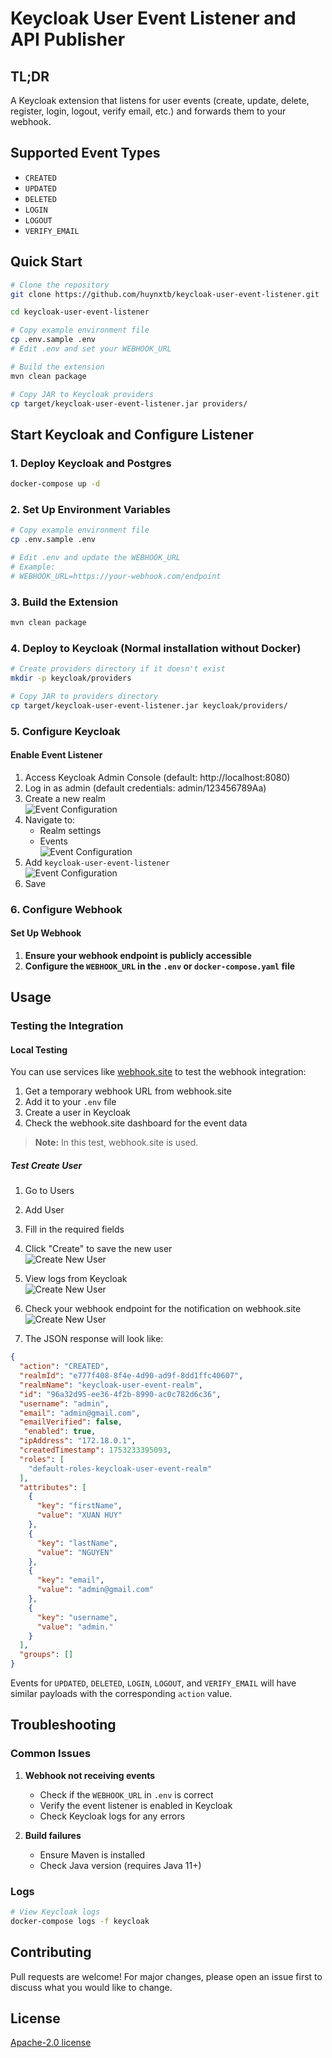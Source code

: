 # Keycloak User Event Listener and API Publisher

## TL;DR

A Keycloak extension that listens for user events (create, update, delete, register, login, logout, verify email, etc.) and forwards them to your webhook.

## Supported Event Types

- `CREATED`
- `UPDATED`
- `DELETED`
- `LOGIN`
- `LOGOUT`
- `VERIFY_EMAIL`

## Quick Start

```bash
# Clone the repository
git clone https://github.com/huynxtb/keycloak-user-event-listener.git

cd keycloak-user-event-listener

# Copy example environment file
cp .env.sample .env
# Edit .env and set your WEBHOOK_URL

# Build the extension
mvn clean package

# Copy JAR to Keycloak providers
cp target/keycloak-user-event-listener.jar providers/
```

## Start Keycloak and Configure Listener

### 1. Deploy Keycloak and Postgres

```bash
docker-compose up -d
```

### 2. Set Up Environment Variables

```bash
# Copy example environment file
cp .env.sample .env

# Edit .env and update the WEBHOOK_URL
# Example:
# WEBHOOK_URL=https://your-webhook.com/endpoint
```

### 3. Build the Extension

```bash
mvn clean package
```

### 4. Deploy to Keycloak (Normal installation without Docker)

```bash
# Create providers directory if it doesn't exist
mkdir -p keycloak/providers

# Copy JAR to providers directory
cp target/keycloak-user-event-listener.jar keycloak/providers/
```

### 5. Configure Keycloak

#### Enable Event Listener

1. Access Keycloak Admin Console (default: http://localhost:8080)
2. Log in as admin (default credentials: admin/123456789Aa)
3. Create a new realm  
   ![Event Configuration](assets/1.png)
4. Navigate to:
   - Realm settings
   - Events  
   ![Event Configuration](assets/2.png)
5. Add `keycloak-user-event-listener`  
   ![Event Configuration](assets/3.png)
6. Save

### 6. Configure Webhook

#### Set Up Webhook

1. **Ensure your webhook endpoint is publicly accessible**
2. **Configure the `WEBHOOK_URL` in the `.env` or `docker-compose.yaml` file**

## Usage

### Testing the Integration

#### Local Testing

You can use services like [webhook.site](https://webhook.site) to test the webhook integration:

1. Get a temporary webhook URL from webhook.site
2. Add it to your `.env` file
3. Create a user in Keycloak
4. Check the webhook.site dashboard for the event data

> **Note:** In this test, webhook.site is used.

##### Test Create User

1. Go to Users
2. Add User
3. Fill in the required fields
4. Click "Create" to save the new user  
   ![Create New User](assets/4.png)
5. View logs from Keycloak  
   ![Create New User](assets/6.png)
6. Check your webhook endpoint for the notification on webhook.site  
   ![Create New User](assets/5.png)

7. The JSON response will look like:

```json
{
  "action": "CREATED",
  "realmId": "e777f408-8f4e-4d90-ad9f-8dd1ffc40607",
  "realmName": "keycloak-user-event-realm",
  "id": "96a32d95-ee36-4f2b-8990-ac0c782d6c36",
  "username": "admin",
  "email": "admin@gmail.com",
  "emailVerified": false,
   "enabled": true,
  "ipAddress": "172.18.0.1",
  "createdTimestamp": 1753233395093,
  "roles": [
    "default-roles-keycloak-user-event-realm"
  ],
  "attributes": [
    {
      "key": "firstName",
      "value": "XUAN HUY"
    },
    {
      "key": "lastName",
      "value": "NGUYEN"
    },
    {
      "key": "email",
      "value": "admin@gmail.com"
    },
    {
      "key": "username",
      "value": "admin."
    }
  ],
  "groups": []
}
```

Events for `UPDATED`, `DELETED`, `LOGIN`, `LOGOUT`, and `VERIFY_EMAIL` will have similar payloads with the corresponding `action` value.

## Troubleshooting

### Common Issues

1. **Webhook not receiving events**
   - Check if the `WEBHOOK_URL` in `.env` is correct
   - Verify the event listener is enabled in Keycloak
   - Check Keycloak logs for any errors

2. **Build failures**
   - Ensure Maven is installed
   - Check Java version (requires Java 11+)

### Logs

```bash
# View Keycloak logs
docker-compose logs -f keycloak
```

## Contributing

Pull requests are welcome! For major changes, please open an issue first to discuss what you would like to change.

## License

[Apache-2.0 license](LICENSE)